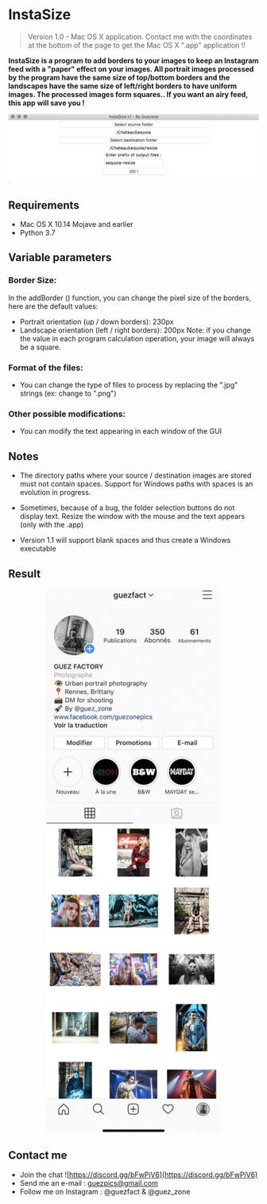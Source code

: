 # InstaSize 

> Version 1.0 - Mac OS X application. Contact me with the coordinates at the bottom of the page to get the Mac OS X ".app" application !!
 
**InstaSize is a program to add borders to your images to keep an Instagram feed with a "paper" effect on your images. All portrait images processed by the program have the same size of top/bottom borders and the landscapes have the same size of left/right borders to have uniform images. The processed images form squares.. If you want an airy feed, this app will save you !**

![Your beautiful Instagram feed after using InstaSize](https://github.com/Guezone/InstaSize/blob/master/images/instasize-gui.png)

## Requirements 
- Mac OS X 10.14 Mojave and earlier  
- Python 3.7
## Variable parameters 
### Border Size:
In the addBorder () function, you can change the pixel size of the borders, here are the default values:
- Portrait orientation (up / down borders): 230px
- Landscape orientation (left / right borders): 200px
Note: if you change the value in each program calculation operation, your image will always be a square.
### Format of the files:
- You can change the type of files to process by replacing the ".jpg" strings (ex: change to ".png")
### Other possible modifications:
- You can modify the text appearing in each window of the GUI

## Notes 
- The directory paths where your source / destination images are stored must not contain spaces. 
Support for Windows paths with spaces is an evolution in progress.

- Sometimes, because of a bug, the folder selection buttons do not display text. 
Resize the window with the mouse and the text appears (only with the .app)
- Version 1.1 will support blank spaces and thus create a Windows executable

## Result 
<p align="center">
  <img src="images/ig-feed.png" width="350" title="Your beautiful Instagram feed after using InstaSize">
</p>

## Contact me

 - Join the chat ![https://discord.gg/bFwPjV6](https://discord.gg/bFwPjV6)
 - Send me an e-mail : guezpics@gmail.com
 - Follow me on Instagram : @guezfact & @guez_zone
